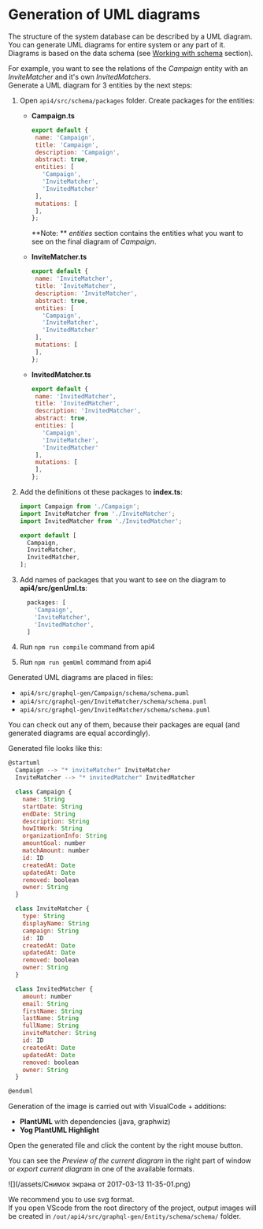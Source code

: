 # Generation of UML diagrams

The structure of the system database can be described by a UML diagram. You can generate UML diagrams for entire system or any part of it.   
Diagrams is based on the data schema \(see [Working with schema](/update-schema.md) section\).

For example, you want to see the relations of the _Campaign_ entity with an _InviteMatcher_ and it's own _InvitedMatchers_.  
Generate a UML diagram for 3 entities by the next steps:

1. Open `api4/src/schema/packages` folder. Create packages for the entities:
   * **Campaign.ts**
     ```javascript
     export default {
      name: 'Campaign',
      title: 'Campaign',
      description: 'Campaign',
      abstract: true,
      entities: [
        'Campaign',
        'InviteMatcher',
        'InvitedMatcher'
      ],
      mutations: [
      ],
     };
     ```

     **Note: ** _entities_ section contains the entities what you want to see on the final diagram of _Campaign_. 
   * **InviteMatcher.ts**
     ```javascript
     export default {
      name: 'InviteMatcher',
      title: 'InviteMatcher',
      description: 'InviteMatcher',
      abstract: true,
      entities: [
        'Campaign',
        'InviteMatcher',
        'InvitedMatcher'
      ],
      mutations: [
      ],
     };
     ```
   * **InvitedMatcher.ts**  
     ```javascript
     export default {
      name: 'InvitedMatcher',
      title: 'InvitedMatcher',
      description: 'InvitedMatcher',
      abstract: true,
      entities: [
        'Campaign',
        'InviteMatcher',
        'InvitedMatcher'
      ],
      mutations: [
      ],
     };
     ```
2. Add the definitions ot these packages to **index.ts**:

   ```javascript
   import Campaign from './Campaign';
   import InviteMatcher from './InviteMatcher';
   import InvitedMatcher from './InvitedMatcher';

   export default [
     Campaign,
     InviteMatcher,
     InvitedMatcher,
   ];
   ```

3. Add names of packages that you want to see on the diagram to **api4/src/genUml.ts**:
   ```javascript
     packages: [
       'Campaign',
       'InviteMatcher',
       'InvitedMatcher',
     ]
   ```
4. Run `npm run compile` command from api4
5. Run `npm run gemUml` command from api4

Generated UML diagrams are placed in files:

* `api4/src/graphql-gen/Campaign/schema/schema.puml`
* `api4/src/graphql-gen/InviteMatcher/schema/schema.puml`
* `api4/src/graphql-gen/InvitedMatcher/schema/schema.puml` 

You can check out any of them, because their packages are equal \(and generated diagrams are equal accordingly\).

Generated file looks like this:

```javascript
@startuml
  Campaign --> "* inviteMatcher" InviteMatcher
  InviteMatcher --> "* invitedMatcher" InvitedMatcher

  class Campaign {
    name: String
    startDate: String
    endDate: String
    description: String
    howItWork: String
    organizationInfo: String
    amountGoal: number
    matchAmount: number
    id: ID
    createdAt: Date
    updatedAt: Date
    removed: boolean
    owner: String
  }

  class InviteMatcher {
    type: String
    displayName: String
    campaign: String
    id: ID
    createdAt: Date
    updatedAt: Date
    removed: boolean
    owner: String
  }

  class InvitedMatcher {
    amount: number
    email: String
    firstName: String
    lastName: String
    fullName: String
    inviteMatcher: String
    id: ID
    createdAt: Date
    updatedAt: Date
    removed: boolean
    owner: String
  }

@enduml
```

Generation of the image is carried out with VisualCode + additions:

* **PlantUML** with dependencies \(java, graphwiz\)
* **Yog PlantUML Highlight**

Open the generated file and click the content by the right mouse button.

You can see the _Preview of the current diagram_ in the right part of window or _export current diagram_ in one of the available formats.

![](/assets/Снимок экрана от 2017-03-13 11-35-01.png)

We recommend you to use svg format.   
If you open VScode from the root directory of the project, output images will be created in `/out/api4/src/graphql-gen/Entity/schema/schema/` folder.


